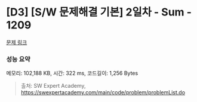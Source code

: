# [D3] [S/W 문제해결 기본] 2일차 - Sum - 1209 

[문제 링크](https://swexpertacademy.com/main/code/problem/problemDetail.do?contestProbId=AV13_BWKACUCFAYh) 

### 성능 요약

메모리: 102,188 KB, 시간: 322 ms, 코드길이: 1,256 Bytes



> 출처: SW Expert Academy, https://swexpertacademy.com/main/code/problem/problemList.do
